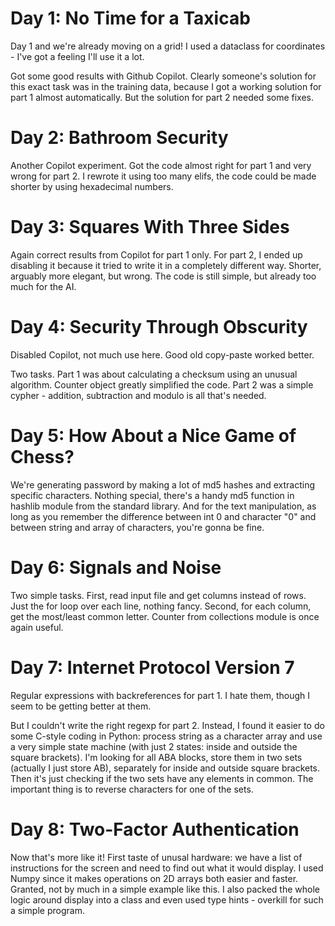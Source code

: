 # Day 1: No Time for a Taxicab

Day 1 and we're already moving on a grid! I used a dataclass for coordinates - I've got a feeling I'll use it a lot.

Got some good results with Github Copilot. Clearly someone's solution for this exact task was in the training data, because I got a working solution for part 1 almost automatically. But the solution for part 2 needed some fixes.

# Day 2: Bathroom Security

Another Copilot experiment. Got the code almost right for part 1 and very wrong for part 2. I rewrote it using too many elifs, the code could be made shorter by using hexadecimal numbers.

# Day 3: Squares With Three Sides

Again correct results from Copilot for part 1 only. For part 2, I ended up disabling it because it tried to write it in a completely different way. Shorter, arguably more elegant, but wrong. The code is still simple, but already too much for the AI.

# Day 4: Security Through Obscurity

Disabled Copilot, not much use here. Good old copy-paste worked better.

Two tasks. Part 1 was about calculating a checksum using an unusual algorithm. Counter object greatly simplified the code.
Part 2 was a simple cypher - addition, subtraction and modulo is all that's needed.

# Day 5: How About a Nice Game of Chess?

We're generating password by making a lot of md5 hashes and extracting specific characters. Nothing special, there's a handy md5 function
in hashlib module from the standard library. And for the text manipulation, as long as you remember the difference between int 0 and character "0"
and between string and array of characters, you're gonna be fine.

# Day 6: Signals and Noise

Two simple tasks. First, read input file and get columns instead of rows. Just the for loop over each line, nothing fancy.
Second, for each column, get the most/least common letter. Counter from collections module is once again useful.

# Day 7: Internet Protocol Version 7

Regular expressions with backreferences for part 1. I hate them, though I seem to be getting better at them.

But I couldn't write the right regexp for part 2. Instead, I found it easier to do some C-style coding in Python:
process string as a character array and use a very simple state machine (with just 2 states: inside and
outside the square brackets). I'm looking for all ABA blocks, store them in two sets (actually I just store AB),
separately for inside and outside square brackets. Then it's just checking if the two sets have any elements in common.
The important thing is to reverse characters for one of the sets.

# Day 8: Two-Factor Authentication

Now that's more like it! First taste of unusal hardware: we have a list of instructions for the screen and need to find out what
it would display. I used Numpy since it makes operations on 2D arrays both easier and faster. Granted, not by much in a simple
example like this. I also packed the whole logic around display into a class and even used type hints - overkill for such a simple
program.


